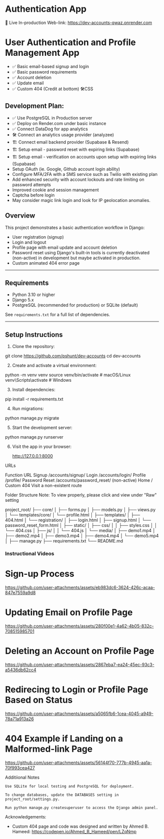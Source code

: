 # Authentication App

🎉 Live In-production Web-link: https://dev-accounts-qwaz.onrender.com

# User Authentication and Profile Management App
- ✅ Basic email-based signup and login 
- ✅ Basic password requirements 
- ✅ Account deletion 
- ✅ Update email 
- ✅ Custom 404 (Credit at bottom) 🛠️CSS

## Development Plan:
- ✅ Use PostgreSQL in Production server 
- ✅ Deploy on Render.com under basic instance 
- ✅ Connect DataDog for app analytics 
- 🛠️ Connect an analytics usage provider (analyzee)  
- 🏗️ Connect email backend provider (Supabase & Resend)
- 🏗️ Setup email - password reset with expiring links (Supabase)
- 🏗️ Setup email - verification on accounts upon setup with expiring links (Supabase)
- Setup OAuth (ie. Google, Github account login ability)
- Configure MFA/2FA with a SMS service such as Twilio with existing plan
- Add enhanced security with account lockouts and rate limiting on 
password attempts
- Improved cookie and session management 
- Captcha before login 
- May consider magic link login and look for IP geolocation anomalies.


## Overview

This project demonstrates a basic authentication workflow in Django:
- User registration (signup)
- Login and logout
- Profile page with email update and account deletion
- Password reset using Django's built-in tools is currently deactivated (non-active) in development but maybe activated in production.
- Custom animated 404 error page 

---

## Requirements

- Python 3.10 or higher  
- Django 5.x  
- PostgreSQL (recommended for production) or SQLite (default)

See `requirements.txt` for a full list of dependencies.

---



## Setup Instructions

1. Clone the repository:
 
git clone https://github.com/pshunt/dev-accounts
cd dev-accounts


2. Create and activate a virtual environment:

python -m venv venv
source venv/bin/activate   # macOS/Linux
venv\Scripts\activate      # Windows

3. Install dependencies:

pip install -r requirements.txt

4. Run migrations:

python manage.py migrate

5. Start the development server:

python manage.py runserver

6. Visit the app in your browser:

    http://127.0.0.1:8000

URLs

Function		URL
Signup			/accounts/signup/
Login			/accounts/login/
Profile			/profile/
Password Reset	/accounts/password_reset/ (non-active)
Home			/
Custom 404		Visit a non-existent route


Folder Structure 
Note: To view properly, please click and view under "Raw" setting

project_root/
├── core/
│   ├── forms.py
│   ├── models.py
│   ├── views.py
│   └── templates/core/
│       └── profile.html
│
├── templates/
│   ├── 404.html
│   └── registration/
│       ├── login.html
│       ├── signup.html
│       └── password_reset_form.html
│
├── static/
│   ├── css/
│   │   ├── styles.css
│   │   └── 404.css
│   ├── js/
│   │   └── 404.js
│   └── media/
│       ├── demo1.mp4
│       ├── demo2.mp4
│       ├── demo3.mp4
│       ├── demo4.mp4
│       └── demo5.mp4
│
├── manage.py
├── requirements.txt
└── README.md

<h3>Instructional Videos</h3>

# Sign-up Process
https://github.com/user-attachments/assets/eb983dc6-3624-426c-acaa-847e7559a9d8

# Updating Email on Profile Page
https://github.com/user-attachments/assets/280f00e1-4a62-4b05-832c-708515985701

# Deleting an Account on Profile Page 
https://github.com/user-attachments/assets/2867eba7-ea24-45ec-93c3-a5436db62cc4

# Redirecing to Login or Profile Page Based on Status
https://github.com/user-attachments/assets/a5065fb6-1cea-4045-a949-78a71a913a26

# 404 Example if Landing on a Malformed-link Page
https://github.com/user-attachments/assets/56144f70-777b-4945-aa1a-70f993cea427


Additiional Notes

    Use SQLite for local testing and PostgreSQL for deployment.

    To change databases, update the DATABASES setting in project_root/settings.py.

    Run python manage.py createsuperuser to access the Django admin panel.

Acknowledgements:

- Custom 404 page and code was designed and written by Ahmed B. Hameed:
https://codepen.io/Ahmed_B_Hameed/pen/LZqNmp